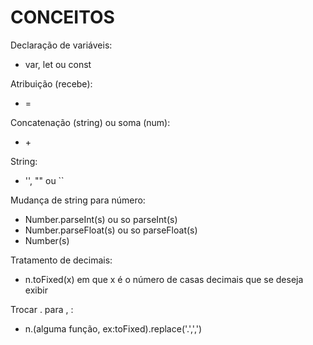 # CONCEITOS  
<p>Declaração de variáveis:
<ul><li>var, let ou const</li></ul></p>

<p>Atribuição (recebe):
<ul><li>=</li></ul></p>

<p>Concatenação (string) ou soma (num):
<ul><li>+</li></ul></p>

<p>String:
<ul><li>'', "" ou ``</li></ul></p>

<p>Mudança de string para número:
<ul>
  <li>Number.parseInt(s) ou so parseInt(s)</li>
  <li>Number.parseFloat(s) ou so parseFloat(s)</li>
  <li>Number(s)</li>
</ul></p>

<p>Tratamento de decimais:
<ul><li>n.toFixed(x) em que x é o número de casas decimais que se deseja exibir</li></ul></p>

<p>Trocar . para , :
<ul><li>n.(alguma função, ex:toFixed).replace('.',',')</li></ul></p>
